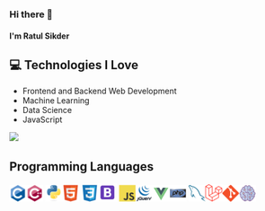 ### Hi there 👋

#### I'm Ratul Sikder

## :computer: Technologies I Love

- Frontend and Backend Web Development
- Machine Learning
- Data Science
- JavaScript

<img src = "https://github-readme-stats.vercel.app/api/top-langs/?username=RatulSikder97&layout=compact">

## Programming Languages

<img src = './img/c-original.svg' width='30'/><img src = './img/cpp.svg' width='30'/> <img src = './img/python.svg' width='30'/><img src = './img/html.svg' width='30'/> <img src = './img/css.svg' height='30'/><img src = './img/icons8-bootstrap-50.png' width='33'/> <img src = './img/js.svg' width='30'/><img src = './img/jquery.png' width='30'/><img src = './img/icons8-vue-js-50.png' width='30'/><img src = './img/php.svg' width='30'/> <img src = './img/sql.svg' width='30'/><img src = './img/1200px-Laravel.svg.png' width='30'/><img src = './img/git.svg' width='30'/><img src = './img/icons8-artificial-intelligence-50.png' width='30'/>
